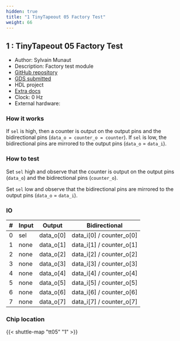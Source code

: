 ```yaml
---
hidden: true
title: "1 TinyTapeout 05 Factory Test"
weight: 66
---
```


## 1 : TinyTapeout 05 Factory Test

* Author: Sylvain Munaut
* Description: Factory test module
* [GitHub repository](https://github.com/TinyTapeout/tt05-factory-test)
* [GDS submitted](https://github.com/TinyTapeout/tt05-factory-test/actions/runs/6500162402)
* HDL project
* [Extra docs]()
* Clock: 0 Hz
* External hardware: 



### How it works

If `sel` is high, then a counter is output on the output pins and the bidirectional pins (`data_o = counter_o = counter`).
If `sel` is low, the bidirectional pins are mirrored to the output pins (`data_o` = `data_i`).


### How to test

Set `sel` high and observe that the counter is output on the output pins (`data_o`) and the bidirectional pins (`counter_o`).

Set `sel` low and observe that the bidirectional pins are mirrored to the output pins (`data_o` = `data_i`).


### IO

| # | Input        | Output       | Bidirectional      |
|---|--------------|--------------| -------------------|
| 0 | sel  | data_o[0] | data_i[0] / counter_o[0] |
| 1 | none  | data_o[1] | data_i[1] / counter_o[1] |
| 2 | none  | data_o[2] | data_i[2] / counter_o[2] |
| 3 | none  | data_o[3] | data_i[3] / counter_o[3] |
| 4 | none  | data_o[4] | data_i[4] / counter_o[4] |
| 5 | none  | data_o[5] | data_i[5] / counter_o[5] |
| 6 | none  | data_o[6] | data_i[6] / counter_o[6] |
| 7 | none  | data_o[7] | data_i[7] / counter_o[7] |

### Chip location

{{< shuttle-map "tt05" "1" >}}
